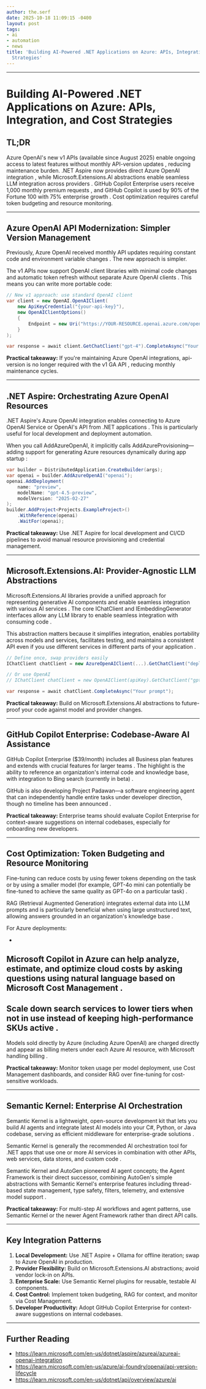 ```yaml
---
author: the.serf
date: 2025-10-18 11:09:15 -0400
layout: post
tags:
- ai
- automation
- news
title: 'Building AI-Powered .NET Applications on Azure: APIs, Integration, and Cost
  Strategies'
---
```


---

# Building AI-Powered .NET Applications on Azure: APIs, Integration, and Cost Strategies

## TL;DR


Azure OpenAI's new v1 APIs (available since August 2025) enable ongoing access to latest features without monthly API-version updates
, reducing maintenance burden. 
.NET Aspire now provides direct Azure OpenAI integration
, while 
Microsoft.Extensions.AI abstractions enable seamless LLM integration across providers
. 
GitHub Copilot Enterprise users receive 1,000 monthly premium requests
, and 
GitHub Copilot is used by 90% of the Fortune 100 with 75% enterprise growth
. Cost optimization requires careful token budgeting and resource monitoring.

---

## Azure OpenAI API Modernization: Simpler Version Management


Previously, Azure OpenAI received monthly API updates requiring constant code and environment variable changes
. The new approach is simpler.


The v1 APIs now support OpenAI client libraries with minimal code changes and automatic token refresh without separate Azure OpenAI clients
. This means you can write more portable code:

```csharp
// New v1 approach: use standard OpenAI client
var client = new OpenAI.OpenAIClient(
    new ApiKeyCredential("{your-api-key}"),
    new OpenAIClientOptions() 
    { 
        Endpoint = new Uri("https://YOUR-RESOURCE.openai.azure.com/openai/v1/")
    }
);

var response = await client.GetChatClient("gpt-4").CompleteAsync("Your prompt here");
```

**Practical takeaway:** If you're maintaining Azure OpenAI integrations, 
api-version is no longer required with the v1 GA API
, reducing monthly maintenance cycles.

---

## .NET Aspire: Orchestrating Azure OpenAI Resources


.NET Aspire's Azure OpenAI integration enables connecting to Azure OpenAI Service or OpenAI's API from .NET applications
. This is particularly useful for local development and deployment automation.


When you call AddAzureOpenAI, it implicitly calls AddAzureProvisioning—adding support for generating Azure resources dynamically during app startup
:

```csharp
var builder = DistributedApplication.CreateBuilder(args);
var openai = builder.AddAzureOpenAI("openai");
openai.AddDeployment(
    name: "preview", 
    modelName: "gpt-4.5-preview", 
    modelVersion: "2025-02-27"
);
builder.AddProject<Projects.ExampleProject>()
    .WithReference(openai)
    .WaitFor(openai);
```

**Practical takeaway:** Use .NET Aspire for local development and CI/CD pipelines to avoid manual resource provisioning and credential management.

---

## Microsoft.Extensions.AI: Provider-Agnostic LLM Abstractions


Microsoft.Extensions.AI libraries provide a unified approach for representing generative AI components and enable seamless integration with various AI services
. 
The core IChatClient and IEmbeddingGenerator interfaces allow any LLM library to enable seamless integration with consuming code
.

This abstraction matters because 
it simplifies integration, enables portability across models and services, facilitates testing, and maintains a consistent API even if you use different services in different parts of your application
.

```csharp
// Define once, swap providers easily
IChatClient chatClient = new AzureOpenAIClient(...).GetChatClient("deployment-name");

// Or use OpenAI
// IChatClient chatClient = new OpenAIClient(apiKey).GetChatClient("gpt-4");

var response = await chatClient.CompleteAsync("Your prompt");
```

**Practical takeaway:** Build on Microsoft.Extensions.AI abstractions to future-proof your code against model and provider changes.

---

## GitHub Copilot Enterprise: Codebase-Aware AI Assistance


GitHub Copilot Enterprise ($39/month) includes all Business plan features and extends with crucial features for larger teams
. 
The highlight is the ability to reference an organization's internal code and knowledge base, with integration to Bing search (currently in beta)
.


GitHub is also developing Project Padawan—a software engineering agent that can independently handle entire tasks under developer direction, though no timeline has been announced
.

**Practical takeaway:** Enterprise teams should evaluate Copilot Enterprise for context-aware suggestions on internal codebases, especially for onboarding new developers.

---

## Cost Optimization: Token Budgeting and Resource Monitoring


Fine-tuning can reduce costs by using fewer tokens depending on the task or by using a smaller model (for example, GPT-4o mini can potentially be fine-tuned to achieve the same quality as GPT-4o on a particular task)
.


RAG (Retrieval Augmented Generation) integrates external data into LLM prompts and is particularly beneficial when using large unstructured text, allowing answers grounded in an organization's knowledge base
.

For Azure deployments:

- 
Microsoft Copilot in Azure can help analyze, estimate, and optimize cloud costs by asking questions using natural language based on Microsoft Cost Management
.
- 
Scale down search services to lower tiers when not in use instead of keeping high-performance SKUs active
.
- 
Models sold directly by Azure (including Azure OpenAI) are charged directly and appear as billing meters under each Azure AI resource, with Microsoft handling billing
.

**Practical takeaway:** Monitor token usage per model deployment, use Cost Management dashboards, and consider RAG over fine-tuning for cost-sensitive workloads.

---

## Semantic Kernel: Enterprise AI Orchestration


Semantic Kernel is a lightweight, open-source development kit that lets you build AI agents and integrate latest AI models into your C#, Python, or Java codebase, serving as efficient middleware for enterprise-grade solutions
.


Semantic Kernel is generally the recommended AI orchestration tool for .NET apps that use one or more AI services in combination with other APIs, web services, data stores, and custom code
.


Semantic Kernel and AutoGen pioneered AI agent concepts; the Agent Framework is their direct successor, combining AutoGen's simple abstractions with Semantic Kernel's enterprise features including thread-based state management, type safety, filters, telemetry, and extensive model support
.

**Practical takeaway:** For multi-step AI workflows and agent patterns, use Semantic Kernel or the newer Agent Framework rather than direct API calls.

---

## Key Integration Patterns

1. **Local Development:** Use .NET Aspire + Ollama for offline iteration; swap to Azure OpenAI in production.
2. **Provider Flexibility:** Build on Microsoft.Extensions.AI abstractions; avoid vendor lock-in on APIs.
3. **Enterprise Scale:** Use Semantic Kernel plugins for reusable, testable AI components.
4. **Cost Control:** Implement token budgeting, RAG for context, and monitor via Cost Management.
5. **Developer Productivity:** Adopt GitHub Copilot Enterprise for context-aware suggestions on internal codebases.

---

## Further Reading

- https://learn.microsoft.com/en-us/dotnet/aspire/azureai/azureai-openai-integration
- https://learn.microsoft.com/en-us/azure/ai-foundry/openai/api-version-lifecycle
- https://learn.microsoft.com/en-us/dotnet/api/overview/azure/ai